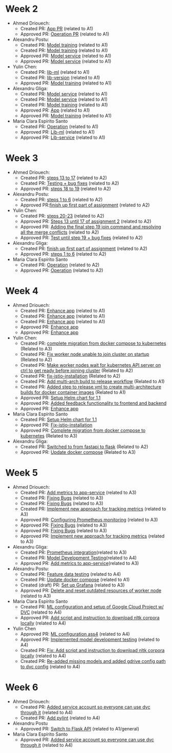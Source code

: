 # Week 2
- Ahmed Driouech:
  - Created PR: [App PR](https://github.com/remla25-team4/app/pull/1) (related to A1)
  - Approved PR: [Operation PR](https://github.com/remla25-team4/operation/pull/1) (related to A1)
- Alexandru Postu:
  - Created PR: [Model training](https://github.com/remla25-team4/model-training/pull/4) (related to A1)
  - Created PR: [Model training](https://github.com/remla25-team4/model-training/pull/1) (related to A1)
  - Approved PR: [Model service](https://github.com/remla25-team4/model-service/pull/2) (related to A1)
  - Approved PR: [Model service](https://github.com/remla25-team4/model-service/pull/1) (related to A1)
- Yulin Chen:
  - Created PR: [lib-ml](https://github.com/remla25-team4/lib-ml/pull/1) (related to A1)
  - Created PR: [lib-version](https://github.com/remla25-team4/lib-version/pull/1) (related to A1)
  - Approved PR: [Model training](https://github.com/remla25-team4/model-training/pull/1)  (related to A1)
- Alexandru Gliga:
  - Created PR: [Model service](https://github.com/remla25-team4/model-service/pull/2) (related to A1)
  - Created PR: [Model service](https://github.com/remla25-team4/model-service/pull/1) (related to A1)
  - Created PR: [Model training](https://github.com/remla25-team4/model-training/pull/3) (related to A1)
  - Approved PR: [App](https://github.com/remla25-team4/app/pull/1) (related to A1)
  - Approved PR: [Model training](https://github.com/remla25-team4/model-training/pull/4) (related to A1)
- Maria Clara Espírito Santo
  - Created PR: [Operation](https://github.com/remla25-team4/operation/pull/1) (related to A1)
  - Approved PR: [Lib-ml](https://github.com/remla25-team4/lib-ml/pull/1) (related to A1)
  - Approved PR: [Lib-service](https://github.com/remla25-team4/lib-version/pull/1) (related to A1)
 
# Week 3
- Ahmed Driouech:
    - Created PR: [steps 13 to 17](https://github.com/remla25-team4/operation/pull/4) (related to A2)
    - Created PR: [Testing + bug fixes](https://github.com/remla25-team4/operation/pull/6) (related to A2)
    - Approved PR: [steps 18 to 19](https://github.com/remla25-team4/operation/pull/5) (related to A2)
- Alexandru Postu:
    - Created PR: [steps 1 to 6](https://github.com/remla25-team4/operation/pull/2) (related to A2)
    - Approved PR:[finish up first part of assignment](https://github.com/remla25-team4/operation/pull/3) (related to A2)
- Yulin Chen:
    - Created PR: [steps 20-23](https://github.com/remla25-team4/operation/pull/8) (related to A2)
    - Approved PR: [Steps 13 until 17 of assignment 2](https://github.com/remla25-team4/operation/pull/4) (related to A2)
    - Approved PR: [Adding the final step 19 join command and resolving all the merge conflicts](https://github.com/remla25-team4/operation/pull/7) (related to A2)
    - Approved PR: [Test until step 19 + bug fixes](https://github.com/remla25-team4/operation/pull/6) (related to A2)
- Alexandru Gliga:
  - Created PR: [finish up first part of assignment](https://github.com/remla25-team4/operation/pull/2) (related to A2)
  - Approved PR: [steps 1 to 6](https://github.com/remla25-team4/operation/pull/3) (related to A2)
- Maria Clara Espírito Santo
  - Created PR: [Operation](https://github.com/remla25-team4/operation/pull/7) (related to A2)
  - Approved PR: [Operation](https://github.com/remla25-team4/operation/pull/8) (related to A2)
 

# Week 4
- Ahmed Driouech:
    - Created PR: [Enhance app](https://github.com/remla25-team4/app/pull/4) (related to A1)
    - Created PR: [Enhance app](https://github.com/remla25-team4/app/pull/6) (related to A1)
    - Created PR: [Enhance app](https://github.com/remla25-team4/app/pull/8) (related to A1)
    - Approved PR: [Enhance app](https://github.com/remla25-team4/app/pull/5)
    - Approved PR: [Enhance app](https://github.com/remla25-team4/app/pull/7)
- Yulin Chen:
    - Created PR: [complete migration from docker compose to kubernetes](https://github.com/remla25-team4/operation/pull/11) (Related to A3)
    - Created PR: [Fix worker node unable to join cluster on startup](https://github.com/remla25-team4/operation/pull/13) (Related to A2)
    - Created PR: [Make worker nodes wait for kubernetes API server on ctrl to get ready before joining cluster](https://github.com/remla25-team4/operation/pull/14) (Related to A2)
    - Created PR: [fix-istio-installation](https://github.com/remla25-team4/operation/pull/16) (Related to A2)
    - Created PR: [Add multi-arch build to release workflow](https://github.com/remla25-team4/model-service/pull/5) (Related to A1)
    - Created PR: [Added step to release.yml to create multi-architecture builds for docker container images](https://github.com/remla25-team4/app/pull/7) (Related to A1)
    - Approved PR: [Setup Helm chart for 1.1](https://github.com/remla25-team4/operation/pull/9)
    - Approved PR: [Added feedback functionality to frontend and backend](https://github.com/remla25-team4/app/pull/8)
    - Approved PR: [Enhance app](https://github.com/remla25-team4/app/pull/4)
- Maria Clara Espírito Santo
    - Created PR: [Setup Helm chart for 1.1](https://github.com/remla25-team4/operation/pull/9)
    - Approved PR: [Fix-istio-installation](https://github.com/remla25-team4/operation/pull/16)
    - Approved PR: [Complete migration from docker compose to kubernetes](https://github.com/remla25-team4/operation/pull/11) (Related to A3)
- Alexandru Gliga:
    - Created PR: [Switched to from fastapi to flask](https://github.com/remla25-team4/model-service/pull/6) (Related to A2)
    - Approved PR: [Update docker compose](https://github.com/remla25-team4/operation/pull/15) (Related to A3)
 
# Week 5
- Ahmed Driouech:
  - Created PR: [Add metrics to app-service](https://github.com/remla25-team4/app/pull/9) (related to A3)
  - Created PR: [Fixing Bugs](https://github.com/remla25-team4/app/pull/10) (related to A3)
  - Created PR: [Fixing Bugs](https://github.com/remla25-team4/app/pull/11) (related to A3)
  - Created PR: [Implement new approach for tracking metrics](https://github.com/remla25-team4/app/pull/12) (related to A3)
  - Approved PR: [Configuring Prometheus monitoring](https://github.com/remla25-team4/operation/pull/17) (related to A3)
  - Approved PR: [Fixing Bugs](https://github.com/remla25-team4/app/pull/10) (related to A3)
  - Approved PR: [Fixing Bugs](https://github.com/remla25-team4/app/pull/11) (related to A3)
  - Approved PR: [Implement new approach for tracking metrics](https://github.com/remla25-team4/app/pull/12) (related to A3)
- Alexandru Gliga:
  - Created PR: [Prometheus integration](https://github.com/remla25-team4/operation/pull/17)(related to A3)
  - Created PR: [Model Development Testing](https://github.com/remla25-team4/model-training/pull/7)(related to A4)
  - Approved PR: [Add metrics to app-service](https://github.com/remla25-team4/app/pull/9)(related to A3)
- Alexandru Postu:
  - Created PR: [Feature data testing](https://github.com/remla25-team4/model-training/pull/5) (related to A4)
  - Created PR: [Update docker compose](https://github.com/remla25-team4/operation/pull/15) (related to A1)
  - Created (draft) PR: [Set up Grafana](https://github.com/remla25-team4/operation/pull/19) (related to A3)
  - Approved PR: [Delete and reset outdated resources of worker node](https://github.com/remla25-team4/operation/pull/13) (related to A3)
- Maria Clara Espírito Santo
  - Created PR: [ML configuration and setup of Google Cloud Project w/ DVC](https://github.com/remla25-team4/model-training/pull/8) (related to A4)
  - Approved PR: [Add script and instruction to download nltk corpora locally](https://github.com/remla25-team4/model-training/pull/9) (related to A4)
- Yulin Chen
  - Approved PR: [ML configuration ass4](https://github.com/remla25-team4/model-training/pull/8) (related to A4)
  - Approved PR: [Implemented model development testing](https://github.com/remla25-team4/model-training/pull/7) (related to A4)
  - Created PR: [Fix: Add script and instruction to download nltk corpora locally](https://github.com/remla25-team4/model-training/pull/9) (related to A4)
  - Created PR: [Re-added missing models and added gdrive config path to dvc config](https://github.com/remla25-team4/model-training/pull/19) (related to A4)
    
 # Week 6
- Ahmed Driouech:
  - Created PR: [Added service account so everyone can use dvc through it](https://github.com/remla25-team4/model-training/pull/18) (related to A4)
  - Created PR: [Add pylint](https://github.com/remla25-team4/model-training/pull/20) (related to A4)
- Alexandru Postu
  - Approved PR: [Switch to Flask API](https://github.com/remla25-team4/model-service/pull/6) (related to A1/general)
- Maria Clara Espírito Santo
  - Approved PR: [Added service account so everyone can use dvc through it](https://github.com/remla25-team4/model-training/pull/18) (related to A4)
  
